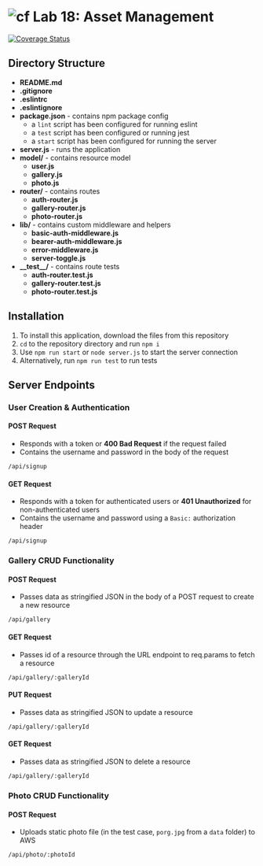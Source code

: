 ![cf](https://i.imgur.com/7v5ASc8.png) Lab 18: Asset Management
======

[![Coverage Status](https://coveralls.io/repos/github/melaniebcohen/16-basic-auth/badge.svg?branch=staging)](https://coveralls.io/github/melaniebcohen/16-basic-auth?branch=staging)

## Directory Structure
* **README.md**
* **.gitignore**
* **.eslintrc**
* **.eslintignore**
* **package.json** - contains npm package config
  * a `lint` script has been configured for running eslint
  * a `test` script has been configured or running jest
  * a `start` script has been configured for running the server
* **server.js** - runs the application
* **model/** - contains resource model
  * **user.js**
  * **gallery.js**
  * **photo.js**
* **router/** - contains routes
  * **auth-router.js**
  * **gallery-router.js**
  * **photo-router.js**
* **lib/** - contains custom middleware and helpers
  * **basic-auth-middleware.js**
  * **bearer-auth-middleware.js**
  * **error-middleware.js**
  * **server-toggle.js**
* **\_\_test\_\_/** - contains route tests
  * **auth-router.test.js**
  * **gallery-router.test.js**
  * **photo-router.test.js**

## Installation
1. To install this application, download the files from this repository
2. `cd` to the repository directory and run `npm i`
3. Use `npm run start` or `node server.js` to start the server connection
4. Alternatively, run `npm run test` to run tests

## Server Endpoints
### User Creation & Authentication
#### POST Request
  * Responds with a token or **400 Bad Request** if the request failed
  * Contains the username and password in the body of the request  
```  
/api/signup  
```

#### GET Request
  * Responds with a token for authenticated users or **401 Unauthorized** for non-authenticated users
  * Contains the username and password using a `Basic:` authorization header
```
/api/signup
```

### Gallery CRUD Functionality
#### POST Request
  * Passes data as stringified JSON in the body of a POST request to create a new resource
```
/api/gallery
```

#### GET Request
  * Passes id of a resource through the URL endpoint to req.params to fetch a resource
```
/api/gallery/:galleryId
```

#### PUT Request
  * Passes data as stringified JSON to update a resource
```
/api/gallery/:galleryId
```

#### GET Request
  * Passes data as stringified JSON to delete a resource
```
/api/gallery/:galleryId
```

### Photo CRUD Functionality
#### POST Request
  * Uploads static photo file (in the test case, `porg.jpg` from a `data` folder) to AWS
```
/api/photo/:photoId
```